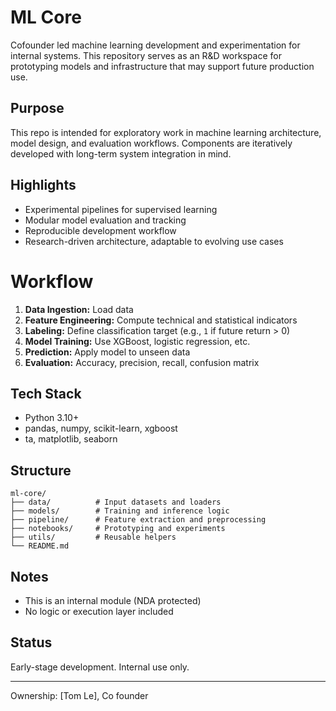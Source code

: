 # ML Core
Cofounder led machine learning development and experimentation for internal systems. This repository serves as an R&D workspace for prototyping models and infrastructure that may support future production use.

## Purpose
This repo is intended for exploratory work in machine learning architecture, model design, and evaluation workflows. Components are iteratively developed with long-term system integration in mind.

## Highlights
- Experimental pipelines for supervised learning
- Modular model evaluation and tracking
- Reproducible development workflow
- Research-driven architecture, adaptable to evolving use cases

# Workflow
1. **Data Ingestion:** Load data
2. **Feature Engineering:** Compute technical and statistical indicators
3. **Labeling:** Define classification target (e.g., `1` if future return > 0)
4. **Model Training:** Use XGBoost, logistic regression, etc.
5. **Prediction:** Apply model to unseen data
6. **Evaluation:** Accuracy, precision, recall, confusion matrix

## Tech Stack
- Python 3.10+
- pandas, numpy, scikit-learn, xgboost
- ta, matplotlib, seaborn

## Structure
```text
ml-core/
├── data/          # Input datasets and loaders
├── models/        # Training and inference logic
├── pipeline/      # Feature extraction and preprocessing
├── notebooks/     # Prototyping and experiments
├── utils/         # Reusable helpers
└── README.md
```

## Notes
- This is an internal module (NDA protected)
- No logic or execution layer included

## Status
Early-stage development. Internal use only.  

---
Ownership: [Tom Le], Co founder

